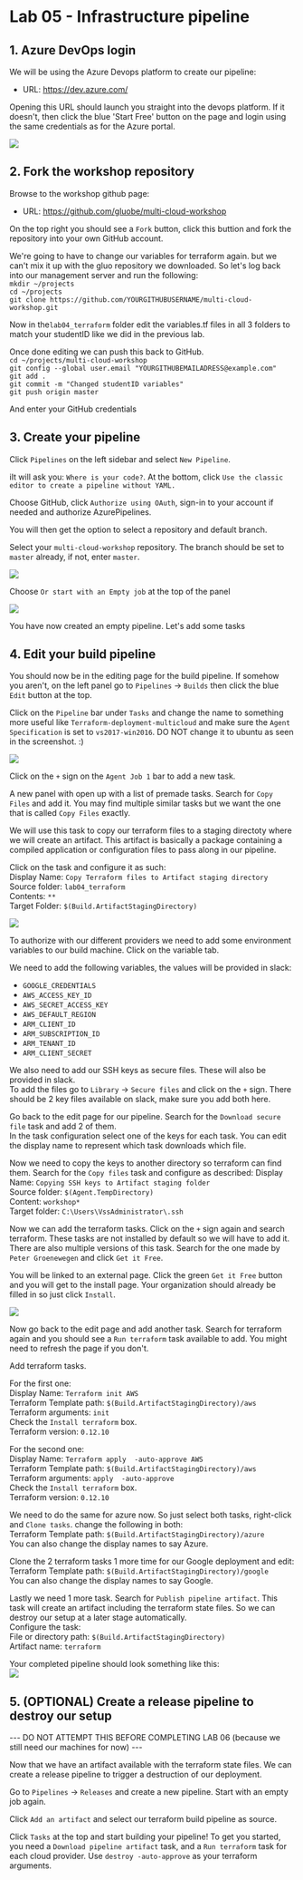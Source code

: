 # Lab 05 -  Infrastructure pipeline #

## 1. Azure DevOps login ##

We will be using the Azure Devops platform to create our pipeline:

* URL: https://dev.azure.com/

Opening this URL should launch you straight into the devops platform. If it doesn't, then click the blue 'Start Free' button on the page and login using the same credentials as for the Azure portal.  
  
![](../images/createProject.png)

## 2. Fork the workshop repository ##

Browse to the workshop github page:

- URL: https://github.com/gluobe/multi-cloud-workshop

On the top right you should see a `Fork` button, click this buttion and fork the repository into your own GitHub account.

We're going to have to change our variables for terraform again. but we can't mix it up with the gluo repository we downloaded. So let's log back into our management server and run the following:  
`mkdir ~/projects`  
`cd ~/projects`  
`git clone https://github.com/YOURGITHUBUSERNAME/multi-cloud-workshop.git`  

Now in the`lab04_terraform` folder edit the variables.tf files in all 3 folders to match your studentID like we did in the previous lab.  

Once done editing we can push this back to GitHub.  
`cd ~/projects/multi-cloud-workshop`  
`git config --global user.email "YOURGITHUBEMAILADRESS@example.com"`  
`git add .`  
`git commit -m "Changed studentID variables"`  
`git push origin master`  

And enter your GitHub credentials

## 3. Create your pipeline ##

Click `Pipelines` on the left sidebar and select `New Pipeline`.  

iIt will ask you: `Where is your code?`. At the bottom, click `Use the classic editor to create a pipeline without YAML.`

Choose GitHub, click `Authorize using OAuth`, sign-in to your account if needed and authorize AzurePipelines.

You will then get the option to select a repository and default branch.  

Select your `multi-cloud-workshop` repository. The branch should be set to `master` already, if not, enter `master`.

![](../images/selectGitHub.png)

Choose `Or start with an Empty job` at the top of the panel

![](../images/emptyJob.png)

You have now created an empty pipeline. Let's add some tasks

## 4. Edit your build pipeline ##

You should now be in the editing page for the build pipeline. If somehow you aren't, on the left panel go to `Pipelines` -> `Builds` then click the blue `Edit` button at the top.  

Click on the `Pipeline` bar under `Tasks` and change the name to something more useful like `Terraform-deployment-multicloud` and make sure the `Agent Specification` is set to `vs2017-win2016`. DO NOT change it to ubuntu as seen in the screenshot. :)

![](../images/changePipelineName.png)

Click on the `+` sign on the `Agent Job 1` bar to add a new task.

A new panel with open up with a list of premade tasks. Search for `Copy Files` and add it. You may find multiple similar tasks but we want the one that is called `Copy Files` exactly.  

We will use this task to copy our terraform files to a staging directoty where we will create an artifact. This artifact is basically a package containing a compiled application or configuration files to pass along in our pipeline.

Click on the task and configure it as such:  
Display Name: `Copy Terraform files to Artifact staging directory`  
Source folder: `lab04_terraform`  
Contents: `**`  
Target Folder: `$(Build.ArtifactStagingDirectory)`  

![](../images/copyFiles.png)

To authorize with our different providers we need to add some environment variables to our build machine. Click on the variable tab.  

We need to add the following variables, the values will be provided in slack:

* `GOOGLE_CREDENTIALS`  
* `AWS_ACCESS_KEY_ID`  
* `AWS_SECRET_ACCESS_KEY`  
* `AWS_DEFAULT_REGION`  
* `ARM_CLIENT_ID`  
* `ARM_SUBSCRIPTION_ID`  
* `ARM_TENANT_ID`  
* `ARM_CLIENT_SECRET`  

We also need to add our SSH keys as secure files. These will also be provided in slack.  
To add the files go to `Library` -> `Secure files` and click on the `+` sign. There should be 2 key files available on slack, make sure you add both here.  

Go back to the edit page for our pipeline. Search for the `Download secure file` task and add 2 of them.  
In the task configuration select one of the keys for each task. You can edit the display name to represent which task downloads which file.

Now we need to copy the keys to another directory so terraform can find them. Search for the `Copy files` task and configure as described:
Display Name: `Copying SSH keys to Artifact staging folder`  
Source folder: `$(Agent.TempDirectory)`  
Content: `workshop*`  
Target folder: `C:\Users\VssAdministrator\.ssh`  

Now we can add the terraform tasks. Click on the `+` sign again and search terraform. These tasks are not installed by default so we will have to add it.
There are also multiple versions of this task. Search for the one made by `Peter Groenewegen` and click `Get it Free`.

You will be linked to an external page. Click the green `Get it Free` button and you will get to the install page. Your organization should already be filled in so just click `Install`.

![](../images/installTerraformTask.png)

Now go back to the edit page and add another task. Search for terraform again and you should see a `Run terraform` task available to add. You might need to refresh the page if you don't.  

Add  terraform tasks.  

For the first one:  
Display Name: `Terraform init AWS`  
Terraform Template path: `$(Build.ArtifactStagingDirectory)/aws`  
Terraform arguments: `init`  
Check the `Install terraform` box.  
Terraform version: `0.12.10`  

For the second one:  
Display Name: `Terraform apply  -auto-approve AWS`  
Terraform Template path: `$(Build.ArtifactStagingDirectory)/aws`  
Terraform arguments: `apply  -auto-approve`  
Check the `Install terraform` box.  
Terraform version: `0.12.10`  

We need to do the same for azure now. So just select both tasks, right-click and `Clone tasks`. change the following in both:  
Terraform Template path: `$(Build.ArtifactStagingDirectory)/azure`  
You can also change the display names to say Azure.

Clone the 2 terraform tasks 1 more time for our Google deployment and edit:  
Terraform Template path: `$(Build.ArtifactStagingDirectory)/google`  
You can also change the display names to say Google.

Lastly we need 1 more task. Search for `Publish pipeline artifact`. This task will create an artifact including the terraform state files. So we can destroy our setup at a later stage automatically.  
Configure the task:  
File or directory path: `$(Build.ArtifactStagingDirectory)`  
Artifact name: `terraform`  

Your completed pipeline should look something like this:  
![](../images/completeTFPipeline.png)

## 5. (OPTIONAL) Create a release pipeline to destroy our setup  ##

--- DO NOT ATTEMPT THIS BEFORE COMPLETING LAB 06 (because we still need our machines for now) ---

Now that we have an artifact available with the terraform state files. We can create a release pipeline to trigger a destruction of our deployment.  

Go to `Pipelines` -> `Releases` and create a new pipeline. Start with an empty job again.  

Click `Add an artifact` and select our terraform build pipeline as source.

Click `Tasks` at the top and start building your pipeline! To get you started, you need a `Download pipeline artifact` task, and a `Run terraform` task for each cloud provider. Use `destroy -auto-approve` as your terraform arguments.